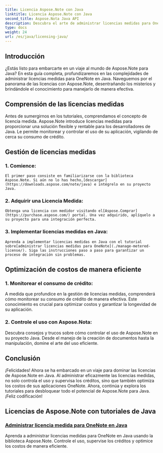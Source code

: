 ```yaml
---
title: Licencia Aspose.Note con Java
linktitle: Licencia Aspose.Note con Java
second_title: Aspose.Nota Java API
description: Descubra el arte de administrar licencias medidas para OneNote en Java con Aspose.Note. Controle eficazmente el uso, supervise los créditos y optimice los costos.
type: docs
weight: 24
url: /es/java/licensing-java/
---
```

## Introducción

¿Estás listo para embarcarte en un viaje al mundo de Aspose.Note para Java? En esta guía completa, profundizaremos en las complejidades de administrar licencias medidas para OneNote en Java. Naveguemos por el panorama de las licencias con Aspose.Note, desentrañando los misterios y brindándole el conocimiento para manejarlo de manera efectiva.

## Comprensión de las licencias medidas

Antes de sumergirnos en los tutoriales, comprendamos el concepto de licencia medida. Aspose.Note introduce licencias medidas para proporcionar una solución flexible y rentable para los desarrolladores de Java. Le permite monitorear y controlar el uso de su aplicación, vigilando de cerca su consumo de crédito.

## Gestión de licencias medidas

### 1. Comience:
    El primer paso consiste en familiarizarse con la biblioteca Aspose.Note. Si aún no lo has hecho,[descargar](https://downloads.aspose.com/note/java) e intégrelo en su proyecto Java.

### 2. Adquirir una Licencia Medida:
    Obtenga una licencia con medidor visitando el[Aspose.Comprar](https://purchase.aspose.com/) portal. Una vez adquirido, aplíquelo a su proyecto para una integración perfecta.

### 3. Implementar licencias medidas en Java:
    Aprenda a implementar licencias medidas en Java con el tutorial sobre[administrar licencias medidas para OneNote](./manage-metered-license/). Siga las instrucciones paso a paso para garantizar un proceso de integración sin problemas.

## Optimización de costos de manera eficiente

### 1. Monitorear el consumo de crédito:
   A medida que profundice en la gestión de licencias medidas, comprenderá cómo monitorear su consumo de crédito de manera efectiva. Este conocimiento es crucial para optimizar costos y garantizar la longevidad de su aplicación.

### 2. Controle el uso con Aspose.Nota:
   Descubra consejos y trucos sobre cómo controlar el uso de Aspose.Note en su proyecto Java. Desde el manejo de la creación de documentos hasta la manipulación, domine el arte del uso eficiente.

## Conclusión

¡Felicidades! Ahora se ha embarcado en un viaje para dominar las licencias de Aspose.Note en Java. Al administrar eficazmente las licencias medidas, no solo controla el uso y supervisa los créditos, sino que también optimiza los costos de sus aplicaciones OneNote. Ahora, continúa y explora los tutoriales para desbloquear todo el potencial de Aspose.Note para Java. ¡Feliz codificación!
## Licencias de Aspose.Note con tutoriales de Java
### [Administrar licencia medida para OneNote en Java](./manage-metered-license/)
Aprenda a administrar licencias medidas para OneNote en Java usando la biblioteca Aspose.Note. Controle el uso, supervise los créditos y optimice los costos de manera eficiente.